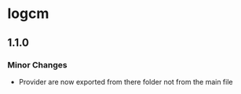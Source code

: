 # logcm

## 1.1.0

### Minor Changes

- Provider are now exported from there folder not from the main file
